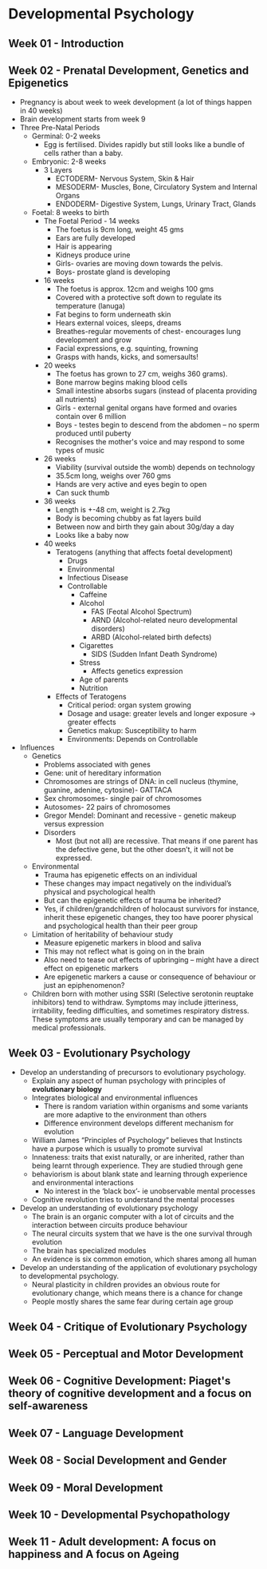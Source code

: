 # Developmental Psychology

## Week 01 - Introduction

## Week 02 - Prenatal Development, Genetics and Epigenetics

- Pregnancy is about week to week development (a lot of things happen in 40 weeks)
- Brain development starts from week 9
- Three Pre-Natal Periods
  - Germinal: 0-2 weeks
    - Egg is fertilised. Divides rapidly but still looks like a bundle of cells rather than a baby.
  - Embryonic: 2-8 weeks
    - 3 Layers
      - ECTODERM- Nervous System, Skin & Hair
      - MESODERM- Muscles, Bone, Circulatory System and Internal Organs
      - ENDODERM- Digestive System, Lungs, Urinary Tract, Glands
  - Foetal: 8 weeks to birth
    - The Foetal Period - 14 weeks
      - The foetus is 9cm long, weight 45 gms
      - Ears are fully developed
      - Hair is appearing
      - Kidneys produce urine
      - Girls- ovaries are moving down towards the pelvis.
      - Boys- prostate gland is developing
    - 16 weeks
      - The foetus is approx. 12cm and weighs 100 gms
      - Covered with a protective soft down to regulate its temperature (lanuga)
      - Fat begins to form underneath skin
      - Hears external voices, sleeps, dreams
      - Breathes-regular movements of chest- encourages lung development and grow
      - Facial expressions, e.g. squinting, frowning
      - Grasps with hands, kicks, and somersaults!
    - 20 weeks
      - The foetus has grown to 27 cm, weighs 360 grams).
      - Bone marrow begins making blood cells
      - Small intestine absorbs sugars (instead of placenta providing all nutrients)
      - Girls - external genital organs have formed and ovaries contain over 6 million
      - Boys - testes begin to descend from the abdomen – no sperm produced until puberty
      - Recognises the mother's voice and may respond to some types of music
    - 26 weeks
      - Viability (survival outside the womb) depends on technology
      - 35.5cm long, weighs over 760 gms
      - Hands are very active and eyes begin to open
      - Can suck thumb
    - 36 weeks
      - Length is +-48 cm, weight is 2.7kg
      - Body is becoming chubby as fat layers build
      - Between now and birth they gain about 30g/day a day
      - Looks like a baby now
    - 40 weeks
      - Teratogens (anything that affects foetal development)
        - Drugs
        - Environmental
        - Infectious Disease
        - Controllable
          - Caffeine
          - Alcohol
            - FAS (Feotal Alcohol Spectrum)
            - ARND (Alcohol-related neuro developmental disorders)
            - ARBD (Alcohol-related birth defects)
          - Cigarettes
            - SIDS (Sudden Infant Death Syndrome)
          - Stress
            - Affects genetics expression
          - Age of parents
          - Nutrition
      - Effects of Teratogens
        - Critical period: organ system growing
        - Dosage and usage: greater levels and longer exposure → greater effects
        - Genetics makup: Susceptibility to harm
        - Environments: Depends on Controllable
- Influences
  - Genetics
    - Problems associated with genes
    - Gene: unit of hereditary information
    - Chromosomes are strings of DNA: in cell nucleus (thymine, guanine, adenine, cytosine)- GATTACA
    - Sex chromosomes- single pair of chromosomes
    - Autosomes- 22 pairs of chromosomes
    - Gregor Mendel: Dominant and recessive - genetic makeup versus expression
    - Disorders
      - Most (but not all) are recessive. That means if one parent has the defective gene, but the other doesn’t, it will not be expressed.
  - Environmental
    - Trauma has epigenetic effects on an individual
    - These changes may impact negatively on the individual’s physical and psychological health
    - But can the epigenetic effects of trauma be inherited?
    - Yes, if children/grandchildren of holocaust survivors for instance, inherit these epigenetic changes, they too have poorer physical and psychological health than their peer group
  - Limitation of heritability of behaviour study
    - Measure epigenetic markers in blood and saliva
    - This may not reflect what is going on in the brain
    - Also need to tease out effects of upbringing – might have a direct effect on epigenetic markers
    - Are epigenetic markers a cause or consequence of behaviour or just an epiphenomenon?
  - Children born with mother using SSRI (Selective serotonin reuptake inhibitors) tend to withdraw. Symptoms may include jitteriness, irritability, feeding difficulties, and sometimes respiratory distress. These symptoms are usually temporary and can be managed by medical professionals.

## Week 03 - Evolutionary Psychology

- Develop an understanding of precursors to evolutionary psychology.
  - Explain any aspect of human psychology with principles of **evolutionary biology**
  - Integrates biological and environmental influences
    - There is random variation within organisms and some variants are more adaptive to the environment than others
    - Difference environment develops different mechanism for evolution
  - William James “Principles of Psychology” believes that Instincts have a purpose which is usually to promote survival
  - Innateness: traits that exist naturally, or are inherited, rather than being
    learnt through experience. They are studied through gene
  - behaviorism is about blank state and learning through experience and environmental interactions
    - No interest in the ‘black box’- ie unobservable mental processes
  - Cognitive revolution tries to understand the mental processes
- Develop an understanding of evolutionary psychology
  - The brain is an organic computer with a lot of circuits and the interaction between circuits produce behaviour
  - The neural circuits system that we have is the one survival through evolution
  - The brain has specialized modules
  - An evidence is six common emotion, which shares among all human
- Develop an understanding of the application of evolutionary psychology to developmental psychology.
  - Neural plasticity in children provides an obvious route for evolutionary change, which means there is a chance for change
  - People mostly shares the same fear during certain age group

## Week 04 - Critique of Evolutionary Psychology

## Week 05 - Perceptual and Motor Development

## Week 06 - Cognitive Development: Piaget's theory of cognitive development and a focus on self-awareness

## Week 07 - Language Development

## Week 08 - Social Development and Gender

## Week 09 - Moral Development

## Week 10 - Developmental Psychopathology

## Week 11 - Adult development: A focus on happiness and A focus on Ageing
